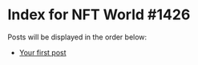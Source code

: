 # Index for NFT World #1426
Posts will be displayed in the order below:

- [Your first post](./001-first.md)

